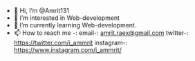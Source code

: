 - 👋 Hi, I’m @Amrit131
- 👀 I’m interested in Web-development
- 🌱 I’m currently learning Web-development.
- 📫 How to reach me -: email-: amrit.raex@gmail.com
                        twitter-: https://twitter.com/i_ammrit
                        instagram-: https://www.instagram.com/i_ammrit/
                        
<!---
Amrit131/Amrit131 is a ✨ special ✨ repository because its `README.md` (this file) appears on your GitHub profile.
You can click the Preview link to take a look at your changes.
--->
